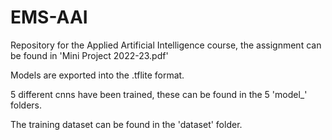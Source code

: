 # EMS-AAI

Repository for the Applied Artificial Intelligence course, the assignment can be found in 'Mini Project 2022-23.pdf'

Models are exported into the .tflite format. 

5 different cnns have been trained, these can be found in the 5 'model_' folders.

The training dataset can be found in the 'dataset' folder.
